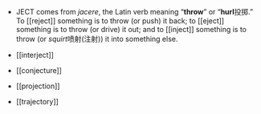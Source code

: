 - JECT comes from *jacere*, the Latin verb meaning “**throw**” or “**hurl**投掷.” To [[reject]] something is to throw (or push) it back; to [[eject]] something is to throw (or drive) it out; and to [[inject]] something is to throw (or *squirt*喷射(注射)) it into something else.

- [[interject]] 
- [[conjecture]] 
- [[projection]] 
- [[trajectory]] 
